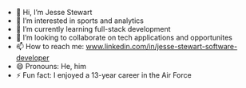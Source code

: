 - 👋 Hi, I’m Jesse Stewart
- 👀 I’m interested in sports and analytics
- 🌱 I’m currently learning full-stack development
- 💞️ I’m looking to collaborate on tech applications and opportunites
- 📫 How to reach me: www.linkedin.com/in/jesse-stewart-software-developer
- 😄 Pronouns: He, him
- ⚡ Fun fact: I enjoyed a 13-year career in the Air Force
<!---
JesseStewart21/JesseStewart21 is a ✨ special ✨ repository because its `README.md` (this file) appears on your GitHub profile.
You can click the Preview link to take a look at your changes.
--->
